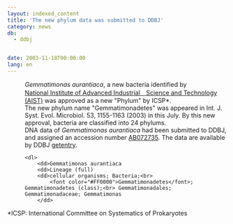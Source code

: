 ```yaml
---
layout: indexed_content
title: 'The new phylum data was submitted to DDBJ'
category: news
db:
  - ddbj


date: 2003-11-18T00:00:00
lang: en
---
```


<html>
<dd><i>Gemmatimonas aurantiaca</i>, a new bacteria identified by<br><a href="http://www.aist.go.jp/index_en.html" target="_blank">National Institute of Advanced Industrial　Science and Technology (AIST)</a> was approved as a new "Phylum" by ICSP*.<br>
<dd>The new phylum name "Gemmatimonadetes" was appeared in Int. J. Syst. Evol. Microbiol. 53, 1155-1163 (2003) in this July. By this new approval, bacteria are classified into 24 phylums.<br>
<dd>DNA data of <i>Gemmatimonas aurantiaca</i> had been submitted to DDBJ, and assigned an accession number <a href="http://getentry.ddbj.nig.ac.jp/cgi-bin/get_entry.pl?AB072735">AB072735</a>. The data are available by DDBJ <a href="http://getentry.ddbj.nig.ac.jp/top-e.html" target="_blank">getentry</a>.

    <dl>
        <dd>Gemmatimonas aurantiaca
        <dd>Lineage (full)
        <dd>cellular organisms; Bacteria;<br>
            <font color="#FF0000">Gemmatimonadetes</font>; Gemmatimonadetes (class);<br> Gemmatimonadales; Gemmatimonadaceae; Gemmatimonas
        </dd>
</dd>
</dd>
<dt>*ICSP: International Committee on Systematics of Prokaryotes </dt>
</dl>
</dd>
</dd>
</dd>
</html>
